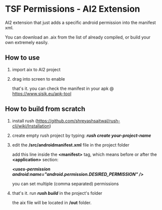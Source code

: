 # TSF Permissions - AI2 Extension

AI2 extension that just adds a specific android permission into the manifest xml.

You can download an .aix from the list of already compiled, or build your own extremely easily.

## How to use

1. import aix to AI2 project
2. drag into screen to enable

    that's it. you can check the manifest in your apk @ https://www.sisik.eu/apk-tool

## How to build from scratch

1. install rush (https://github.com/shreyashsaitwal/rush-cli/wiki/Installation)

2. create empty rush project by typing: ***rush create your-project-name***

3. edit the **/src/androidmanifest.xml** file in the project folder

      add this line inside the **\<manifest>** tag, which means before or after the **\<application>** section:

    ***\<uses-permission android:name="android.permission.DESIRED_PERMISSION" />***
      
      you can set multiple (comma separated) permissions
    
4. that's it. run ***rush build*** in the project's folder
    
      the aix file will be located in **/out** folder.
